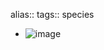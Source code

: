 alias:: 
tags:: species

- ![image](https://ipfs.io/ipfs/QmVTVra6WPuXe45CXHKZMNXy1UxDi7Ksykd1UhpNk7Y2vH)
